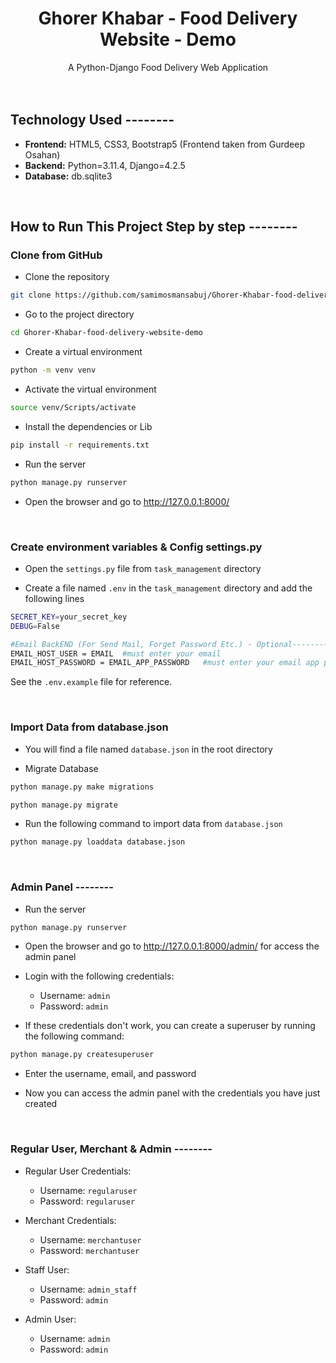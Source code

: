 <div align="center">
<h1>Ghorer Khabar - Food Delivery Website - Demo</h1>
A Python-Django Food Delivery Web Application
<br>
<br>

</div>

<br>

## Technology Used --------

-   **Frontend:** HTML5, CSS3, Bootstrap5 (Frontend taken from <a href="https://www.instagram.com/iamgurdeeposahan/" style="text-decoration:none;">Gurdeep Osahan</a>)
-   **Backend:** Python=3.11.4, Django=4.2.5
-   **Database:** db.sqlite3

<br>

## How to Run This Project Step by step --------


### Clone from GitHub

-   Clone the repository

```bash
git clone https://github.com/samimosmansabuj/Ghorer-Khabar-food-delivery-website-demo.git
```

-   Go to the project directory

```bash
cd Ghorer-Khabar-food-delivery-website-demo
```

-   Create a virtual environment

```bash
python -m venv venv
```

-   Activate the virtual environment

```bash
source venv/Scripts/activate
```

-   Install the dependencies or Lib

```bash
pip install -r requirements.txt
```

-   Run the server

```bash
python manage.py runserver
```

-   Open the browser and go to http://127.0.0.1:8000/


<br>

### Create environment variables & Config settings.py

-   Open the `settings.py` file from `task_management` directory

-   Create a file named `.env` in the `task_management` directory and add the following lines

```bash
SECRET_KEY=your_secret_key
DEBUG=False

#Email BackEND (For Send Mail, Forget Password Etc.) - Optional---------***
EMAIL_HOST_USER = EMAIL  #must enter your email
EMAIL_HOST_PASSWORD = EMAIL_APP_PASSWORD   #must enter your email app password
```

See the `.env.example` file for reference.

<br>

### Import Data from database.json

-   You will find a file named `database.json` in the root directory


-   Migrate Database

```bash
python manage.py make migrations
```

```bash
python manage.py migrate
```


-   Run the following command to import data from `database.json`

```bash
python manage.py loaddata database.json
```
<br>

### Admin Panel --------

-   Run the server

```bash
python manage.py runserver
```

-   Open the browser and go to http://127.0.0.1:8000/admin/ for access the admin panel

-   Login with the following credentials:

    -   Username: `admin`
    -   Password: `admin`

-   If these credentials don't work, you can create a superuser by running the following command:

```bash
python manage.py createsuperuser
```

-   Enter the username, email, and password

-   Now you can access the admin panel with the credentials you have just created

<br>

### Regular User, Merchant & Admin --------

-   Regular User Credentials:
    -   Username: `regularuser`
    -   Password: `regularuser`


-   Merchant Credentials:
    -   Username: `merchantuser`
    -   Password: `merchantuser`


-   Staff User:
    -   Username: `admin_staff`
    -   Password: `admin`

-   Admin User:
    -   Username: `admin`
    -   Password: `admin`





